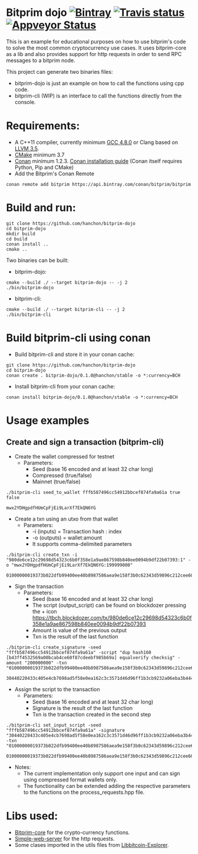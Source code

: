 # Bitprim dojo <a target="_blank" href="https://bintray.com/hanchon/hanchon/bitprim-dojo%3Ahanchon">![Bintray][badge.Bintray]</a> <a target="_blank" href="https://travis-ci.org/hanchon/bitprim-dojo">![Travis status][badge.Travis]</a> <a target="_blank" href="https://ci.appveyor.com/projects/hanchon/bitprim-dojo">![Appveyor Status][badge.Appveyor] </a>

This is an example for educational purposes on how to use bitprim's code to solve the most common cryptocurrency use cases. It uses bitprim-core as a lib and also provides support for http requests in order to send RPC messages to a bitprim node.

This project can generate two binaries files: 
* bitprim-dojo is just an example on how to call the functions using cpp code.
* bitprim-cli (WIP) is an interface to call the functions directly from the console.

# Requirements:

* A C++11 compiler, currently minimum [GCC 4.8.0](https://gcc.gnu.org/projects/cxx0x.html) or Clang based on [LLVM 3.5](http://llvm.org/releases/3.5.0/docs/ReleaseNotes.html).
* [CMake](https://cmake.org/) minimum 3.7
* [Conan](https://conan.io/) minimum 1.2.3. [Conan installation guide](http://docs.conan.io/en/latest/installation.html) (Conan itself requires Python, Pip and CMake)
* Add the Bitprim's Conan Remote
 ```
conan remote add bitprim https://api.bintray.com/conan/bitprim/bitprim
```

# Build and run:
```
git clone https://github.com/hanchon/bitprim-dojo
cd bitprim-dojo
mkdir build
cd build
conan install ..
cmake ..
```
Two binaries can be built:
* bitprim-dojo:
```
cmake --build ./ --target bitprim-dojo -- -j 2
./bin/bitprim-dojo
```
* bitprim-cli:
```
cmake --build ./ --target bitprim-cli -- -j 2
./bin/bitprim-cli
```

# Build bitprim-cli using conan
* Build bitprim-cli and store it in your conan cache:
```
git clone https://github.com/hanchon/bitprim-dojo
cd bitprim-dojo
conan create . bitprim-dojo/0.1.0@hanchon/stable -o *:currency=BCH
```

* Install bitprim-cli from your conan cache:
```
conan install bitprim-dojo/0.1.0@hanchon/stable -o *:currency=BCH
```

# Usage examples

## Create and sign a transaction (bitprim-cli)

* Create the wallet compressed for testnet
  * Parameters:
    * Seed (base 16 encoded and at least 32 char long)
    * Compressed (true/false)
    * Mainnet (true/false)
```
./bitprim-cli seed_to_wallet fffb587496cc54912bbcef874fa9a61a true false
```

```
mwx2YDHgpdfHUmCpFjEi9LarXf7EkQN6YG
```

* Create a txn using an utxo from that wallet
  * Parameters:
    * -i (inputs) = Transaction hash : index
    * -o (outputs) = wallet:amount
    * It supports comma-delimited parameters

```
./bitprim-cli create_txn -i "980de6ce12c29698d54323c6b0f358e1a9ae867598b840ee0094b9df22b07393:1" -o "mwx2YDHgpdfHUmCpFjEi9LarXf7EkQN6YG:199999000"
```

```
01000000019373b022dfb99400ee40b8987586aea9e158f3b0c62343d59896c212cee60d980100000000ffffffff0118beeb0b000000001976a914b43ff4532569a00bcab4ce60f87cdeebf985b69a88ac00000000
```

* Sign the transaction
  * Parameters:
    * Seed (base 16 encoded and at least 32 char long)
    * The script (output_script) can be found on blockdozer pressing the + icon https://tbch.blockdozer.com/tx/980de6ce12c29698d54323c6b0f358e1a9ae867598b840ee0094b9df22b07393
    * Amount is value of the previous output
    * Txn is the result of the last function

```
./bitprim-cli create_signature -seed "fffb587496cc54912bbcef874fa9a61a" -script "dup hash160 [b43ff4532569a00bcab4ce60f87cdeebf985b69a] equalverify checksig" -amount "200000000" -txn "01000000019373b022dfb99400ee40b8987586aea9e158f3b0c62343d59896c212cee60d980100000000ffffffff0118beeb0b000000001976a914b43ff4532569a00bcab4ce60f87cdeebf985b69a88ac00000000"
```

```
30440220433c405e4cb7698ad5f58e0ea162c3c3571d46d96ff1b3cb9232a06eba3b444d02204bc5f48647c0f052ade7cf85eac3911f7afbfa69fa5ebd92084191a5da33f88d41
```

* Assign the script to the transaction
  * Parameters:
    * Seed (base 16 encoded and at least 32 char long)
    * Signature is the result of the last function
    * Txn is the transaction created in the second step
```
./bitprim-cli set_input_script -seed "fffb587496cc54912bbcef874fa9a61a" -signature "30440220433c405e4cb7698ad5f58e0ea162c3c3571d46d96ff1b3cb9232a06eba3b444d02204bc5f48647c0f052ade7cf85eac3911f7afbfa69fa5ebd92084191a5da33f88d41" -txn "01000000019373b022dfb99400ee40b8987586aea9e158f3b0c62343d59896c212cee60d980100000000ffffffff0118beeb0b000000001976a914b43ff4532569a00bcab4ce60f87cdeebf985b69a88ac00000000"
```

```
01000000019373b022dfb99400ee40b8987586aea9e158f3b0c62343d59896c212cee60d98010000006a4730440220433c405e4cb7698ad5f58e0ea162c3c3571d46d96ff1b3cb9232a06eba3b444d02204bc5f48647c0f052ade7cf85eac3911f7afbfa69fa5ebd92084191a5da33f88d4121027a45d4abb6ebb00214796e2c7cf61d18c9185ba771fe9ed75b303eb7a8e9028bffffffff0118beeb0b000000001976a914b43ff4532569a00bcab4ce60f87cdeebf985b69a88ac00000000
```

* Notes:
  * The current implementation only support one input and can sign using compressed format wallets only.
  * The functionality can be extended adding the respective parameters to the functions on the process_requests.hpp file.


# Libs used:
* [Bitprim-core](https://github.com/bitprim/bitprim-core) for the crypto-currency functions.
* [Simple-web-server](https://github.com/eidheim/Simple-Web-Server) for the http requests.
* Some clases imported in the utils files from [Libbitcoin-Explorer](https://github.com/libbitcoin/libbitcoin-explorer).


<!-- Links -->
[badge.Travis]: https://api.travis-ci.org/hanchon/bitprim-dojo.svg?branch=master
[badge.Bintray]: https://api.bintray.com/packages/hanchon/hanchon/bitprim-dojo%3Ahanchon/images/download.svg?version=0.1.0%3Astable
[badge.Appveyor]: https://ci.appveyor.com/api/projects/status/github/hanchon/bitprim-dojo?svg=true&branch=master
